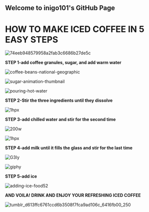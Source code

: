 ## Welcome to inigo101's GitHub Page

# HOW TO MAKE ICED COFFEE IN 5 EASY STEPS

![74eeb948579958a2fab3c6686b27de5c](https://user-images.githubusercontent.com/95487911/155266059-78c3d8e3-024a-410b-b5a9-228c629fdf4d.gif)

**STEP 1-add coffee granules, sugar, and add warm water**

![coffee-beans-national-geographic](https://user-images.githubusercontent.com/95487911/155266454-58bb4b88-c372-492e-8048-34ac7444cd86.gif)

![sugar-animation-thumbnail](https://user-images.githubusercontent.com/95487911/155266600-f007b767-60c0-41af-b5ee-de3d8232472d.gif)

![pouring-hot-water](https://user-images.githubusercontent.com/95487911/155266668-e9bbb45b-7988-42d6-bb5b-64c92d0233ad.gif)

**STEP 2-Stir the three ingredients until they dissolve**

![1hpx](https://user-images.githubusercontent.com/95487911/155267020-b792bdc7-ac72-46c8-842c-3b67d3ae2b99.gif)

**STEP 3-add chilled water and stir for the second time**

![200w](https://user-images.githubusercontent.com/95487911/155267310-735264a2-0476-4dfd-b802-5cd95b6c9b9e.gif)


![1hpx](https://user-images.githubusercontent.com/95487911/155267020-b792bdc7-ac72-46c8-842c-3b67d3ae2b99.gif)

**STEP 4-add milk until it fills the glass and stir for the last time**

![G3Iy](https://user-images.githubusercontent.com/95487911/155267577-d17de9e4-84f0-492e-869d-30b8a1876194.gif)

![giphy](https://user-images.githubusercontent.com/95487911/155269494-2551f846-99eb-4c89-8739-0810b05f18be.gif)

**STEP 5-add ice**

![adding-ice-food52](https://user-images.githubusercontent.com/95487911/155267821-0074beea-24d6-48f7-aaa1-4f5ab45eefa7.gif)

**AND VOILA! DRINK AND ENJOY YOUR REFRESHING ICED COFFEE**

![tumblr_d613ffc6761ccd6b3508f7fca9ad106c_6416fb00_250](https://user-images.githubusercontent.com/95487911/155268230-95c080da-7918-4446-9d27-eebe4baf4f7e.gif)
